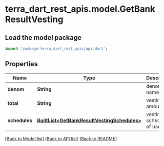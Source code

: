 # terra_dart_rest_apis.model.GetBankResultVesting

## Load the model package
```dart
import 'package:terra_dart_rest_apis/api.dart';
```

## Properties
Name | Type | Description | Notes
------------ | ------------- | ------------- | -------------
**denom** | **String** | denom name | 
**total** | **String** | vesting amount | 
**schedules** | [**BuiltList&lt;GetBankResultVestingSchedules&gt;**](GetBankResultVestingSchedules.md) | vesting schedules of user | 

[[Back to Model list]](../README.md#documentation-for-models) [[Back to API list]](../README.md#documentation-for-api-endpoints) [[Back to README]](../README.md)



